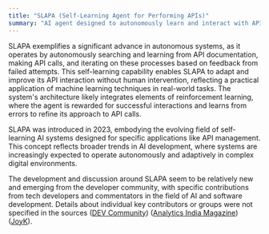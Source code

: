 ```yaml
---
title: "SLAPA (Self-Learning Agent for Performing APIs)"
summary: "AI agent designed to autonomously learn and interact with APIs to perform tasks more effectively over time."
---
```

SLAPA exemplifies a significant advance in autonomous systems, as it operates by autonomously searching and learning from API documentation, making API calls, and iterating on these processes based on feedback from failed attempts. This self-learning capability enables SLAPA to adapt and improve its API interaction without human intervention, reflecting a practical application of machine learning techniques in real-world tasks. The system's architecture likely integrates elements of reinforcement learning, where the agent is rewarded for successful interactions and learns from errors to refine its approach to API calls.

SLAPA was introduced in 2023, embodying the evolving field of self-learning AI systems designed for specific applications like API management. This concept reflects broader trends in AI development, where systems are increasingly expected to operate autonomously and adaptively in complex digital environments.

The development and discussion around SLAPA seem to be relatively new and emerging from the developer community, with specific contributions from tech developers and commentators in the field of AI and software development. Details about individual key contributors or groups were not specified in the sources​ ([DEV Community](https://dev.to/sip/ai-how-slapa-is-harnessing-developer-thinking-to-automate-apis-3dk0))​​ ([Analytics India Magazine](https://analyticsindiamag.com/tag/self-learning-ai-agent/))​​ ([JoyK](https://www.joyk.com/dig/detail/1677885509374036))​.

